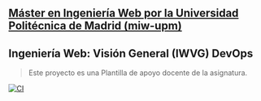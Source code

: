 ## [Máster en Ingeniería Web por la Universidad Politécnica de Madrid (miw-upm)](http://miw.etsisi.upm.es)
## Ingeniería Web: Visión General (IWVG) DevOps
> Este proyecto es una Plantilla de apoyo docente de la asignatura.

[![CI](https://github.com/dieegopa/iwvg-devops-padilla-diego/actions/workflows/ci.yml/badge.svg?branch=develop)](https://github.com/dieegopa/iwvg-devops-padilla-diego/actions/workflows/ci.yml)

